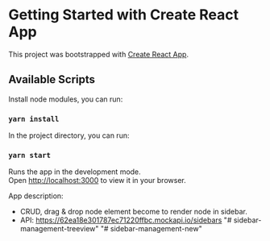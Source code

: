 # Getting Started with Create React App

This project was bootstrapped with [Create React App](https://github.com/facebook/create-react-app).

## Available Scripts

Install node modules, you can run:

### `yarn install`

In the project directory, you can run:

### `yarn start`

Runs the app in the development mode.\
Open [http://localhost:3000](http://localhost:3000) to view it in your browser.

App description:

- CRUD, drag & drop node element become to render node in sidebar.
- API: https://62ea18e301787ec71220ffbc.mockapi.io/sidebars
"# sidebar-management-treeview" 
"# sidebar-management-new" 
